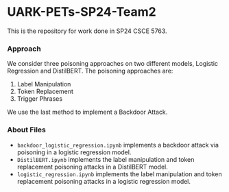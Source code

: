 # UARK-PETs-SP24-Team2
This is the repository for work done in SP24 CSCE 5763.


### Approach
We consider three poisoning approaches on two different models, Logistic Regression and DistilBERT. The poisoning approaches are:
1. Label Manipulation
2. Token Replacement
3. Trigger Phrases

We use the last method to implement a Backdoor Attack. 

### About Files
- ```backdoor_logistic_regression.ipynb``` implements a backdoor attack via poisoning in a logistic regression model.
- ```DistilBERT.ipynb``` implements the label manipulation and token replacement poisoning attacks in a DistilBERT model.
- ```logistic_regression.ipynb``` implements the label manipulation and token replacement poisoning attacks in a logistic regression model.
